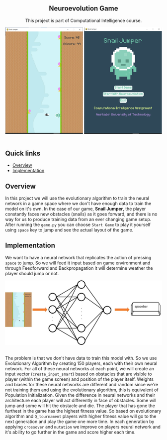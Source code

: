 <div id="top"></div>

<!-- PROJECT LOGO -->
<br />
<div align="center">

<h2 align="center">Neuroevolution Game
</h2>
<p size=large> This project is part of Computational Intelligence course.</p>
<div align="center">
    <img src="SnailJumper.png"/>
</div>
<br>
</div>


## Quick links

* [Overview](#overview)
* [Implementation](#implementation)


## Overview

In this project we will use the evolutionary algorithm to train the neural network in a game space where we don't have enough data to train the model on it's own. In the case of our game, <b>Snail Jumper</b>, the player constantly faces new obstacles (snails) as it goes forward, and there is no way for us to produce training data from an ever changing game setup.
<br>
After running the `game.py` you can choose `Start Game` to play it yourself using `space` key to jump and see the actual layout of the game.


## Implementation

We want to have a neural network that replicates the action of pressing `space` to jump. So we will feed it input based on game environment and through Feedforward and Backpropagation it will determine weather the player should jump or not.

<div align="center">
    <img src="./Graphics/nn.jpg"/>
</div>
<br>

The problem is that we don't have data to train this model with. So we use Evolutionary Algorithm by creating 150 players, each with their own neural network. For all of these neural networks at each point, we will create an input vector (`create_input_smart`) based on obstacles that are visible to player (within the game screen) and position of the player itself. Weights and biases for these neural networks are different and random since we're not training them and using the evolutionary algorithm, this is equivalent of Population Initialization. Given the difference in neural networks and their architecture each player will act differently in face of obstacles. Some will jump and some will hit the obstacle and die. The player that has gone the furthest in the game has the highest fitness value. So based on evolutionary algorithm and `Q_tournament` players with higher fitness value will go to the next generation and play the game one more time. In each generation by applying `crossover` and `mutation` we improve on players neural network and it's ability to go further in the game and score higher each time.